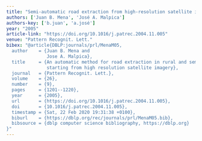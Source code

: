 ```yaml
---
title: "Semi-automatic road extraction from high-resolution satellite image"
authors: ['Juan B. Mena', 'José A. Malpica']
authors-key: ['b.juan', 'a.josé']
year: "2005"
article-link: "https://doi.org/10.1016/j.patrec.2004.11.005"
venue: "Pattern Recognit. Lett."
bibex: "@article{DBLP:journals/prl/MenaM05,
  author    = {Juan B. Mena and
               Jose A. Malpica},
  title     = {An automatic method for road extraction in rural and semi-urban areas
               starting from high resolution satellite imagery},
  journal   = {Pattern Recognit. Lett.},
  volume    = {26},
  number    = {9},
  pages     = {1201--1220},
  year      = {2005},
  url       = {https://doi.org/10.1016/j.patrec.2004.11.005},
  doi       = {10.1016/j.patrec.2004.11.005},
  timestamp = {Sat, 22 Feb 2020 19:31:38 +0100},
  biburl    = {https://dblp.org/rec/journals/prl/MenaM05.bib},
  bibsource = {dblp computer science bibliography, https://dblp.org}
}"
---
```


